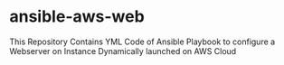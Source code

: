 # ansible-aws-web
This Repository Contains YML Code of Ansible Playbook to configure a Webserver on Instance Dynamically launched on AWS Cloud
